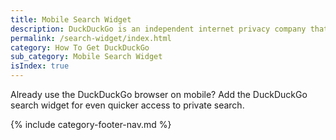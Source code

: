 ```yaml
---
title: Mobile Search Widget
description: DuckDuckGo is an independent internet privacy company that offers a private alternative to Google search & Chrome in one free app.
permalink: /search-widget/index.html
category: How To Get DuckDuckGo
sub_category: Mobile Search Widget
isIndex: true
---
```


Already use the DuckDuckGo browser on mobile? Add the DuckDuckGo search widget for even quicker access to private search.

{% include category-footer-nav.md %}
